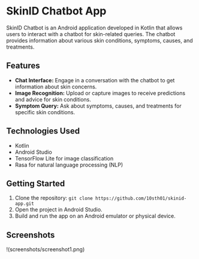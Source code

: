 # SkinID Chatbot App

SkinID Chatbot is an Android application developed in Kotlin that allows users to interact with a chatbot for skin-related queries. The chatbot provides information about various skin conditions, symptoms, causes, and treatments.

## Features
- **Chat Interface:** Engage in a conversation with the chatbot to get information about skin concerns.
- **Image Recognition:** Upload or capture images to receive predictions and advice for skin conditions.
- **Symptom Query:** Ask about symptoms, causes, and treatments for specific skin conditions.

## Technologies Used
- Kotlin
- Android Studio
- TensorFlow Lite for image classification
- Rasa for natural language processing (NLP)

## Getting Started
1. Clone the repository: `git clone https://github.com/10sth01/skinid-app.git`
2. Open the project in Android Studio.
3. Build and run the app on an Android emulator or physical device.

## Screenshots
!(screenshots/screenshot1.png)
